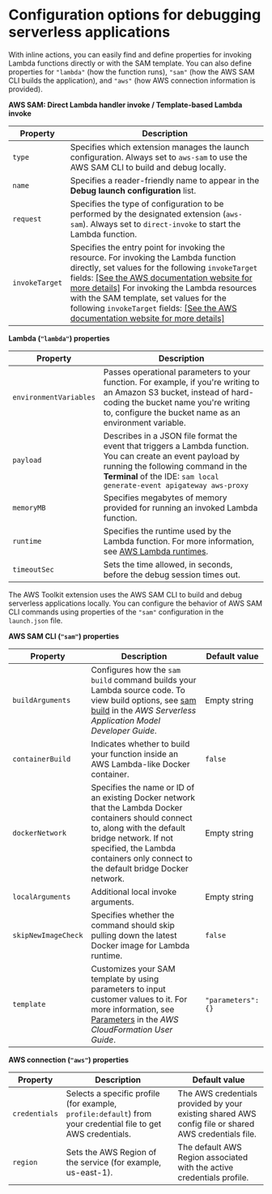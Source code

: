 # Configuration options for debugging serverless applications<a name="sam-debug-config-ref"></a>

With inline actions, you can easily find and define properties for invoking Lambda functions directly or with the SAM template\. You can also define properties for `"lambda"` \(how the function runs\), `"sam"` \(how the AWS SAM CLI builds the application\), and `"aws"` \(how AWS connection information is provided\)\. 


**AWS SAM: Direct Lambda handler invoke / Template\-based Lambda invoke**  

| Property | Description | 
| --- | --- | 
|  `type`  |  Specifies which extension manages the launch configuration\. Always set to `aws-sam` to use the AWS SAM CLI to build and debug locally\.  | 
|  `name`  |  Specifies a reader\-friendly name to appear in the **Debug launch configuration** list\.  | 
| `request` |  Specifies the type of configuration to be performed by the designated extension \(`aws-sam`\)\. Always set to `direct-invoke` to start the Lambda function\.  | 
|  `invokeTarget`  |  Specifies the entry point for invoking the resource\. For invoking the Lambda function directly, set values for the following `invokeTarget` fields:  [\[See the AWS documentation website for more details\]](http://docs.aws.amazon.com/cloud9/latest/user-guide/sam-debug-config-ref.html) For invoking the Lambda resources with the SAM template, set values for the following `invokeTarget` fields: [\[See the AWS documentation website for more details\]](http://docs.aws.amazon.com/cloud9/latest/user-guide/sam-debug-config-ref.html)  | 


**Lambda \(`"lambda"`\) properties**  

|  Property | Description | 
| --- | --- | 
|  `environmentVariables`  |  Passes operational parameters to your function\. For example, if you're writing to an Amazon S3 bucket, instead of hard\-coding the bucket name you're writing to, configure the bucket name as an environment variable\.   | 
| `payload` |  Describes in a JSON file format the event that triggers a Lambda function\. You can create an event payload by running the following command in the **Terminal** of the IDE: `sam local generate-event apigateway aws-proxy`  | 
|  `memoryMB`  |  Specifies megabytes of memory provided for running an invoked Lambda function\.  | 
| `runtime` |  Specifies the runtime used by the Lambda function\. For more information, see [AWS Lambda runtimes](https://docs.aws.amazon.com/lambda/latest/dg/lambda-runtimes.html)\.  | 
|  `timeoutSec`  |  Sets the time allowed, in seconds, before the debug session times out\.  | 

The AWS Toolkit extension uses the AWS SAM CLI to build and debug serverless applications locally\. You can configure the behavior of AWS SAM CLI commands using properties of the `"sam"` configuration in the `launch.json` file\.


**AWS SAM CLI \(`"sam"`\) properties**  

| Property |  Description  |  Default value  | 
| --- | --- | --- | 
|  `buildArguments`  | Configures how the `sam build` command builds your Lambda source code\. To view build options, see [sam build](https://docs.aws.amazon.com/serverless-application-model/latest/developerguide/sam-cli-command-reference-sam-build.html) in the *AWS Serverless Application Model Developer Guide*\. |  Empty string  | 
|  `containerBuild`  |  Indicates whether to build your function inside an AWS Lambda\-like Docker container\.   |  `false`  | 
|  `dockerNetwork`  |  Specifies the name or ID of an existing Docker network that the Lambda Docker containers should connect to, along with the default bridge network\. If not specified, the Lambda containers only connect to the default bridge Docker network\.   |  Empty string  | 
|  `localArguments`  |  Additional local invoke arguments\.  |  Empty string  | 
|  `skipNewImageCheck`  |  Specifies whether the command should skip pulling down the latest Docker image for Lambda runtime\.   |  `false`  | 
|  `template`  |  Customizes your SAM template by using parameters to input customer values to it\. For more information, see [Parameters](https://docs.aws.amazon.com/AWSCloudFormation/latest/UserGuide/parameters-section-structure.html) in the *AWS CloudFormation User Guide*\.  |  `"parameters":{}`  | 


**AWS connection \(`"aws"`\) properties**  

| Property | Description | Default value | 
| --- | --- | --- | 
| `credentials` |  Selects a specific profile \(for example, `profile:default`\) from your credential file to get AWS credentials\.   | The AWS credentials provided by your existing shared AWS config file or shared AWS credentials file\. | 
| `region` |  Sets the AWS Region of the service \(for example, us\-east\-1\)\.  | The default AWS Region associated with the active credentials profile\.  | 